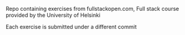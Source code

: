 Repo containing exercises from fullstackopen.com, Full stack course provided by the University of Helsinki

Each exercise is submitted under a different commit
